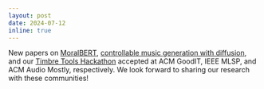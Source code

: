 ```yaml
---
layout: post
date: 2024-07-12
inline: true
---
```


New papers on [MoralBERT](https://arxiv.org/abs/2403.07678), [controllable music generation with diffusion](https://arxiv.org/abs/2310.14044), and our [Timbre Tools Hackathon](https://comma.eecs.qmul.ac.uk/timbre-tools-hackathon/) accepted at ACM GoodIT, IEEE MLSP, and ACM Audio Mostly, respectively. We look forward to sharing our research with these communities!
